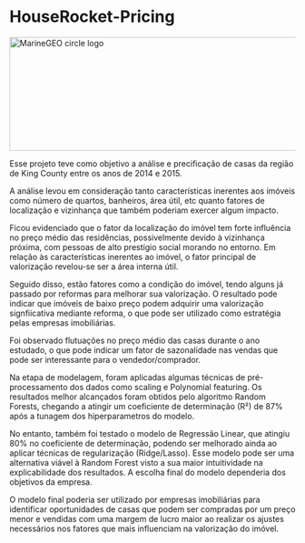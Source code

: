 # HouseRocket-Pricing
<img src="https://youimg1.tripcdn.com/target/fd/tg/g3/M04/BB/BB/CggYGVaMcXuAHn8cACGBzc2mJR0522_C_640_320_R5_Q70.jpg_.webp?proc=source%2Ftrip" alt="MarineGEO circle logo" style="height: 200px; width:600px;"/>

Esse projeto teve como objetivo a análise e precificação de casas da região de King County entre os anos de 2014 e 2015.

A análise levou em consideração tanto características inerentes aos imóveis como número de quartos, banheiros, área útil, etc quanto fatores de localização e vizinhança que também poderiam exercer algum impacto.

Ficou evidenciado que o fator da localização do imóvel tem forte influência no preço médio das residências, possivelmente devido à vizinhança próxima, com pessoas de alto prestígio social morando no entorno. Em relação às características inerentes ao imóvel, o fator principal de valorização revelou-se ser a área interna útil. 

Seguido disso, estão fatores como a condição do imóvel, tendo alguns já passado por reformas para melhorar sua valorização. O resultado pode indicar que imóveis de baixo preço podem adquirir uma valorização signfiicativa mediante reforma, o que pode ser utilizado como estratégia pelas empresas imobiliárias.

Foi observado flutuações no preço médio das casas durante o ano estudado, o que pode indicar um fator de sazonalidade nas vendas que pode ser interessante para o vendedor/comprador.

Na etapa de modelagem, foram aplicadas algumas técnicas de pré-processamento dos dados como scaling e Polynomial featuring. Os resultados melhor alcançados foram obtidos pelo algoritmo Random Forests, chegando a atingir um coeficiente de determinação (R²) de 87% após a tunagem dos hiperparametros do modelo.

No entanto, também foi testado o modelo de Regressão Linear, que atingiu 80% no coeficiente de determinação, podendo ser melhorado ainda ao aplicar técnicas de regularização (Ridge/Lasso). Esse modelo pode ser uma alternativa viável à Random Forest visto a sua maior intuitividade na explicabilidade dos resultados. A escolha final do modelo dependeria dos objetivos da empresa.

O modelo final poderia ser utilizado por empresas imobiliárias para identificar oportunidades de casas que podem ser compradas por um preço menor e vendidas com uma margem de lucro maior ao realizar os ajustes necessários nos fatores que mais influenciam na valorização do imóvel.
